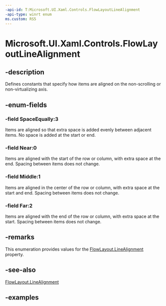 ```yaml
---
-api-id: T:Microsoft.UI.Xaml.Controls.FlowLayoutLineAlignment
-api-type: winrt enum
ms.custom: RS5
---
```


<!-- Enumeration syntax.
public enum FlowLayoutLineAlignment : int 
-->

# Microsoft.UI.Xaml.Controls.FlowLayoutLineAlignment

## -description

Defines constants that specify how items are aligned on the non-scrolling or non-virtualizing axis.

## -enum-fields
### -field SpaceEqually:3

Items are aligned so that extra space is added evenly between adjacent items. No space is added at the start or end.

### -field Near:0

Items are aligned with the start of the row or column, with extra space at the end. Spacing between items does not change.

### -field Middle:1

Items are aligned in the center of the row or column, with extra space at the start and end. Spacing between items does not change.

### -field Far:2

Items are aligned with the end of the row or column, with extra space at the start. Spacing between items does not change.

## -remarks

This enumeration provides values for the [FlowLayout.LineAlignment](flowlayout_linealignment.md) property.

## -see-also

[FlowLayout.LineAlignment](flowlayout_linealignment.md)

## -examples

